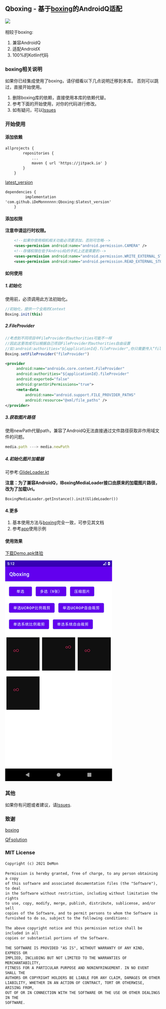 ## Qboxing - 基于[boxing](https://github.com/bilibili/boxing)的AndroidQ适配

[![](https://jitpack.io/v/iDeMonnnnnn/Qboxing.svg)](https://jitpack.io/#iDeMonnnnnn/Qboxing)

相较于boxing:
1. 兼容AndroidQ
2. 适配AndroidX
3. 100%的Kotlin代码

### boxing相关说明
如果你已经集成使用了boxing，请仔细看以下几点说明迁移到本库。
否则可以跳过，直接开始使用。

1. 删除boxing库的依赖，直接使用本库的依赖代替。
2. 参考下面的开始使用，对你的代码进行修改。
3. 如有疑问，可以[Issues](https://github.com/iDeMonnnnnn/QFsolution/issues)


### 开始使用

#### 添加依赖
```
allprojects {
		repositories {
			...
			maven { url 'https://jitpack.io' }
		}
	}
```
[latest_version](https://github.com/iDeMonnnnnn/Qboxing/releases)
```
dependencies {
	     implementation 'com.github.iDeMonnnnnn:Qboxing:$latest_version'
	}
```

#### 添加权限

**注意申请运行时权限。**

```xml
    <!--如果你使用相机相关功能必须要添加，否则可忽略-->
    <uses-permission android:name="android.permission.CAMERA" />
    <!--存储权限在低于AndroidQ的手机上还是需要的-->
    <uses-permission android:name="android.permission.WRITE_EXTERNAL_STORAGE" />
    <uses-permission android:name="android.permission.READ_EXTERNAL_STORAGE" />
```



#### 如何使用

##### 1.初始化
使用前，必须调用此方法初始化。
```js
//初始化，提供一个全局的Context
Boxing.init(this)
```

##### 2.FileProvider

```js
//考虑到不同项目中FileProvider的authorities可能不一样
//因此这里改成可以根据自己项目FileProvider的authorities自由设置
//如:android:authorities="${applicationId}.fileProvider",你只需要传入“fileProvider”即可
Boxing.setFileProvider("fileProvider")
```

```xml
<provider
     android:name="androidx.core.content.FileProvider"
     android:authorities="${applicationId}.fileProvider"
     android:exported="false"
     android:grantUriPermissions="true">
     <meta-data
         android:name="android.support.FILE_PROVIDER_PATHS"
         android:resource="@xml/file_paths" />
</provider>
```

##### 3.获取图片路径

使用newPath代替path，兼容了AndroidQ无法直接通过文件路径获取非作用域文件的问题。

```js
media.path ---> media.newPath
```

##### 4.初始化图片加载器

可参考:[GlideLoader.kt](https://github.com/iDeMonnnnnn/Qboxing/blob/master/app/src/main/java/com/demon/qboxing/GlideLoader.kt)

**注意：为了兼容AndroidQ，IBoxingMediaLoader接口由原来的加载图片路径，改为了加载Uri。**

```
BoxingMediaLoader.getInstance().init(GlideLoader())
```


#### 4.更多
1. 基本使用方法与[boxing](https://github.com/bilibili/boxing)完全一致，可参见其文档
2. 参考[app](https://github.com/iDeMonnnnnn/Qboxing/tree/master/app)使用示例

#### 使用效果

[下载Demo.apk体验](https://github.com/iDeMonnnnnn/Qboxing/raw/master/Qboxing.apk)

![xxx](https://github.com/iDeMonnnnnn/Qboxing/blob/master/181212.png?raw=true)

### 其他

如果你有问题或者建议，请[Issues](https://github.com/iDeMonnnnnn/QFsolution/issues).

### 致谢
[boxing](https://github.com/bilibili/boxing)

[QFsolution](https://github.com/iDeMonnnnnn/QFsolution)

### MIT License

```
Copyright (c) 2021 DeMon

Permission is hereby granted, free of charge, to any person obtaining a copy
of this software and associated documentation files (the "Software"), to deal
in the Software without restriction, including without limitation the rights
to use, copy, modify, merge, publish, distribute, sublicense, and/or sell
copies of the Software, and to permit persons to whom the Software is
furnished to do so, subject to the following conditions:

The above copyright notice and this permission notice shall be included in all
copies or substantial portions of the Software.

THE SOFTWARE IS PROVIDED "AS IS", WITHOUT WARRANTY OF ANY KIND, EXPRESS OR
IMPLIED, INCLUDING BUT NOT LIMITED TO THE WARRANTIES OF MERCHANTABILITY,
FITNESS FOR A PARTICULAR PURPOSE AND NONINFRINGEMENT. IN NO EVENT SHALL THE
AUTHORS OR COPYRIGHT HOLDERS BE LIABLE FOR ANY CLAIM, DAMAGES OR OTHER
LIABILITY, WHETHER IN AN ACTION OF CONTRACT, TORT OR OTHERWISE, ARISING FROM,
OUT OF OR IN CONNECTION WITH THE SOFTWARE OR THE USE OR OTHER DEALINGS IN THE
SOFTWARE.
```
